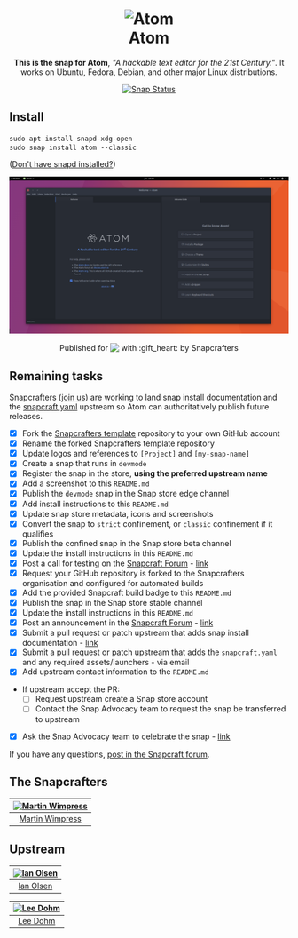 <h1 align="center">
  <img src="https://avatars0.githubusercontent.com/u/1089146?v=3&s=200" alt="Atom">
  <br />
  Atom
</h1>

<p align="center"> <b>This is the snap for Atom</b>, <i>"A hackable
text editor for the 21st Century."</i>. It works on Ubuntu, Fedora,
Debian, and other major Linux distributions.</p>

<p align="center"><a href="https://build.snapcraft.io/user/snapcrafters/atom"><img src="https://build.snapcraft.io/badge/snapcrafters/atom.svg" alt="Snap Status"></a>
</p>

## Install

    sudo apt install snapd-xdg-open
    sudo snap install atom --classic

([Don't have snapd installed?](https://snapcraft.io/docs/core/install))

![Atom](screenshot.png?raw=true "Atom")

<p align="center">Published for <img src="http://anything.codes/slack-emoji-for-techies/emoji/tux.png" align="top" width="24" /> with :gift_heart: by Snapcrafters</p>

## Remaining tasks

Snapcrafters ([join us](https://forum.snapcraft.io/t/join-snapcrafters/1325)) are working to land snap install documentation and the [snapcraft.yaml](https://github.com/snapcrafters/atom/blob/master/snap/snapcraft.yaml) upstream so Atom can authoritatively publish future releases.

  - [x] Fork the [Snapcrafters template](https://github.com/snapcrafters/fork-and-rename-me) repository to your own GitHub account
  - [x] Rename the forked Snapcrafters template repository
  - [x] Update logos and references to `[Project]` and `[my-snap-name]`
  - [x] Create a snap that runs in `devmode`
  - [x] Register the snap in the store, **using the preferred upstream name**
  - [x] Add a screenshot to this `README.md`
  - [x] Publish the `devmode` snap in the Snap store edge channel
  - [x] Add install instructions to this `README.md`
  - [x] Update snap store metadata, icons and screenshots
  - [x] Convert the snap to `strict` confinement, or `classic` confinement if it qualifies
  - [x] Publish the confined snap in the Snap store beta channel
  - [x] Update the install instructions in this `README.md`
  - [x] Post a call for testing on the [Snapcraft Forum](https://forum.snapcraft.io) - [link](https://insights.ubuntu.com/2017/05/11/atom-is-now-available-as-a-snap-for-ubuntu/)
  - [x] Request your GitHub repository is forked to the Snapcrafters organisation and configured for automated builds
  - [x] Add the provided Snapcraft build badge to this `README.md`
  - [x] Publish the snap in the Snap store stable channel
  - [x] Update the install instructions in this `README.md`
  - [X] Post an announcement in the [Snapcraft Forum](https://forum.snapcraft.io) - [link](https://insights.ubuntu.com/2017/05/11/atom-is-now-available-as-a-snap-for-ubuntu/)
  - [x] Submit a pull request or patch upstream that adds snap install documentation - [link](https://github.com/atom/atom/pull/14313)
  - [x] Submit a pull request or patch upstream that adds the `snapcraft.yaml` and any required assets/launchers - via email
  - [x] Add upstream contact information to the `README.md`  
  - If upstream accept the PR:
    - [ ] Request upstream create a Snap store account
    - [ ] Contact the Snap Advocacy team to request the snap be transferred to upstream
  - [x] Ask the Snap Advocacy team to celebrate the snap - [link](https://insights.ubuntu.com/2017/05/11/atom-is-now-available-as-a-snap-for-ubuntu/)

If you have any questions, [post in the Snapcraft forum](https://forum.snapcraft.io).

## The Snapcrafters

| [![Martin Wimpress](http://gravatar.com/avatar/ce95823a37d9ffa2e65a31cc60a2c42a/?s=128)](https://github.com/flexiondotorg/) |
| :---: |
| [Martin Wimpress](https://github.com/flexiondotorg/) |

## Upstream

| [![Ian Olsen](https://avatars0.githubusercontent.com/u/553742?v=3&s=128)](https://github.com/iolsen) |
| :---: |
| [Ian Olsen](https://github.com/iolsen) |

| [![Lee Dohm](https://avatars3.githubusercontent.com/u/1038121?v=3&s=128)](https://github.com/lee-dohm) |
| :---: |
| [Lee Dohm](https://github.com/lee-dohm) |
